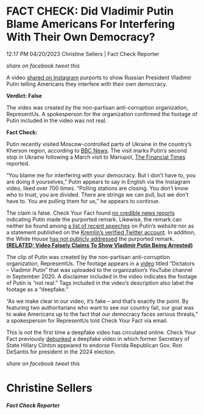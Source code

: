 FACT CHECK: Did Vladimir Putin Blame Americans For Interfering With Their Own Democracy?
========================================================================================

12:17 PM 04/20/2023 Christine Sellers | Fact Check Reporter

_share on facebook_ _tweet this_

 

A video [shared on Instagram](https://www.instagram.com/reel/CrGkUHUL7_y/?img_index=1) purports to show Russian President Vladimir Putin telling Americans they interfere with their own democracy.

 

**Verdict: False**

The video was created by the non-partisan anti-corruption organization, RepresentUs. A spokesperson for the organization confirmed the footage of Putin included in the video was not real.

**Fact Check:**

 

Putin recently visited Moscow-controlled parts of Ukraine in the country’s Kherson region, according to [BBC News](https://www.bbc.com/news/world-europe-65308470). The visit marks Putin’s second stop in Ukraine following a March visit to Mariupol, [The Financial Times](https://www.ft.com/content/11bf5517-e2d2-4c08-b65e-e74526b0f9e9) reported.

“You blame me for interfering with your democracy. But I don’t have to, you are doing it yourselves,” Putin appears to say in English via the Instagram video, liked over 700 times. “Polling stations are closing. You don’t know who to trust, you are divided. There are strings we can pull, but we don’t have to. You are pulling them for us,” he appears to continue.

The claim is false. Check Your Fact found [no credible news reports](https://www.google.com/search?q=You+blame+me+for+interfering+with+your+democracy.+But+I+don%27t+have+to%2C+you+are+doing+it+yourselves+vladimir+putin+addresses+americans+in+english&oq=You+blame+me+for+interfering+with+your+democracy.+But+I+don%27t+have+to%2C+you+are+doing+it+yourselves+vladimir+putin+addresses+americans+in+english&aqs=chrome..69i57.10798j0j7&sourceid=chrome&ie=UTF-8) indicating Putin made the purported remark. Likewise, the remark can neither be found among [a list of recent speeches](http://en.kremlin.ru/events/president/transcripts) on Putin’s website nor as a statement published on the [Kremlin’s verified Twitter account](https://twitter.com/search?lang=en&q=%22You%20blame%20me%20for%20interfering%20with%20your%20democracy.%20But%20I%20don%27t%20have%20to%2C%20you%20are%20doing%20it%20yourselves%22%20\(from%3AKremlinRussia_E\)%20lang%3Aen&src=typed_query). In addition, the White House [has not publicly addressed](https://twitter.com/search?lang=en&q=%22You%20blame%20me%20for%20interfering%20with%20your%20democracy.%20But%20I%20don%27t%20have%20to%2C%20you%20are%20doing%20it%20yourselves%22%20\(from%3AWhiteHouse\)%20lang%3Aen&src=typed_query) the purported remark. **[(RELATED: Video Falsely Claims To Show Vladimir Putin Being Arrested)](https://checkyourfact.com/2023/03/29/fact-check-video-putin-arrested/)**

 

The clip of Putin was created by the non-partisan anti-corruption organization, RepresentUs. The footage appears in a [video](https://www.youtube.com/watch?v=sbFHhpYU15w&t=25s) titled “Dictators – Vladimir Putin” that was uploaded to the organization’s YouTube channel in September 2020. A disclaimer included in the video indicates the footage of Putin is “not real.” Tags included in the video’s description also label the footage as a “deepfake.”

“As we make clear in our video, it’s fake – and that’s exactly the point. By featuring two authoritarians who want to see our country fail, our goal was to wake Americans up to the fact that our democracy faces serious threats,” a spokesperson for RepresentUs told Check Your Fact via email.

This is not the first time a deepfake video has circulated online. Check Your Fact previously [debunked](https://checkyourfact.com/2023/04/17/fact-check-clinton-endorse-desantis-president/) a deepfake video in which former Secretary of State Hillary Clinton appeared to endorse Florida Republican Gov. Ron DeSantis for president in the 2024 election.

_share on facebook_ _tweet this_

Christine Sellers
=================

##### Fact Check Reporter